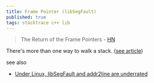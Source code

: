 ```yaml
---
title: Frame Pointer (libSegFault)
published: true
tags: stacktrace c++ lib
---
```

> The Return of the Frame Pointers - [HN](https://news.ycombinator.com/item?id=39731824)

There's more than one way to walk a stack. ([see article](https://www.brendangregg.com/blog/2024-03-17/the-return-of-the-frame-pointers.html))

see also
- [Under Linux, libSegFault and addr2line are underrated](https://lemire.me/blog/2023/05/01/under-linux-libsegfault-and-addr2line-are-underrated/)

